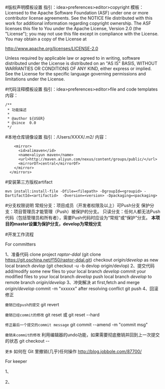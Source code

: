 #版权声明模板设置
指引：idea>preferences>editor>copyright
模板：
Licensed to the Apache Software Foundation (ASF) under one or more
contributor license agreements.  See the NOTICE file distributed with
this work for additional information regarding copyright ownership.
The ASF licenses this file to You under the Apache License, Version 2.0
(the "License"); you may not use this file except in compliance with
the License.  You may obtain a copy of the License at

http://www.apache.org/licenses/LICENSE-2.0

Unless required by applicable law or agreed to in writing, software
distributed under the License is distributed on an "AS IS" BASIS,
WITHOUT WARRANTIES OR CONDITIONS OF ANY KIND, either express or implied.
See the License for the specific language governing permissions and
limitations under the License.

#代码注释模板设置
指引：idea>preferences>editor>file and code templates
内容：
```
/**
 * 功能描述
 * 
 * @author ${USER}
 * @since  0.0
 */
 ```

#本地仓库镜像设置
指引：/Users/XXXX/.m2/
内容：
  
```<mirrors>
    <mirror>
      <id>alimaven</id>
      <name>aliyun maven</name>
      <url>http://maven.aliyun.com/nexus/content/groups/public/</url>
      <mirrorOf>central</mirrorOf>        
    </mirror>
  </mirrors>
```
  
#安装第三方版权artifact
  
`mvn install:install-file -Dfile=<filepath> -DgroupId=<groupid> -DartifactId=<artifactid> 
-Dversion=<version> -Dpackaging=<packaging>`

#分支权限说明
常规分支：项目成员（开发者权限及以上）可Push分支
保护分支：项目管理员才能管理（Push）被保护的分支。
只读分支：任何人都无法Push代码（包括管理员和所有者），需要Push代码时应设为“常规”或“保护”分支。
**本项目的master设置为保护分支，develop为常规分支**

#开发工作流程

For committers

1、准备代码
clone project _raptor-ddal_  (git clone https://git.oschina.net/f150/raptor-ddal.git)
checkout _origin/develop_ as new local branch _devlop_ (git checkout -u -b devlop origin/devlop)
2、提交代码
add/modify some new files to your local branch _develop_
commit your modified files to your local branch _develop_
push local branch _develop_ to remote branch _origin/develop_
3、冲突解决
at first,fetch and merge _origin/develop_ 
commit -m "xxxxxx" after resolving conflict
git push
4、回滚修正

`撤销已经push的提交`
git revert <SHA>

`撤销已经commit的修改`
git reset <last good SHA> 或 git reset --hard <last good SHA>

`修正最后一个提交的commit message`
git commit --amend -m "commit msg"

`撤销未commit的修改`
利用编辑器的undo功能，如果需要彻底撤销并回到上一次提交的状态
git checkout -- <bad filename>

`更多`
如何在 Git 里撤销(几乎)任何操作
http://blog.jobbole.com/87700/




For keeper

1、

2、










